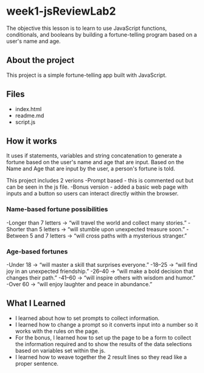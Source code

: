 # week1-jsReviewLab2
The objective this lesson is to learn to use JavaScript functions, conditionals, and booleans by building a fortune-telling program based on a user's name and age.

## About the project
This project is a simple fortune-telling app built with JavaScript.

## Files
- index.html  
- readme.md  
- script.js

## How it works
It uses if statements, variables and string concatenation to generate a fortune based on the user's name and age that are input. Based on the Name and Age that are input by the user, a person's fortune is told. 

This project includes 2 verions
-Prompt based - this is commented out but can be seen in the js file. 
-Bonus version - added a basic web page with inputs and a button so users can interact directly within the browser. 

### Name-based fortune possibilities
-Longer than 7 letters → “will travel the world and collect many stories.”
-Shorter than 5 letters → “will stumble upon unexpected treasure soon.”
-Between 5 and 7 letters → “will cross paths with a mysterious stranger.”


### Age-based fortunes 
-Under 18 → “will master a skill that surprises everyone.”
-18–25 → “will find joy in an unexpected friendship.”
-26–40 → “will make a bold decision that changes their path.”
-41–60 → “will inspire others with wisdom and humor.”
-Over 60 → “will enjoy laughter and peace in abundance.”

## What I Learned
- I learned about how to set prompts to collect information. 
- I learned how to change a prompt so it converts input into a number so it works with the rules on the page. 
- For the bonus, I learned how to set up the page to be a form to collect the information required and to show the results of the data selections based on variables set within the js. 
- I learned how to weave together the 2 result lines so they read like a proper sentence.